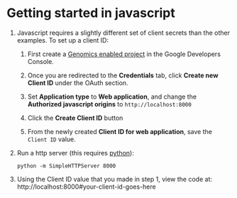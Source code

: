 # Getting started in javascript

1. Javascript requires a slightly different set of client secrets than the other 
   examples. To set up a client ID:

    1. First create a [Genomics enabled project](https://console.cloud.google.com/flows/enableapi?apiid=genomics)
     in the Google Developers Console.

    2. Once you are redirected to the **Credentials** tab, click **Create new Client ID** under
     the OAuth section.

    3. Set **Application type** to **Web application**, and change
     the **Authorized javascript origins** to `http://localhost:8000`

    4. Click the **Create Client ID** button

    5. From the newly created **Client ID for web application**, save the `Client ID`
     value.


2. Run a http server (this requires [python](https://www.python.org/download/)):
    ```
    python -m SimpleHTTPServer 8000
    ```

3. Using the Client ID value that you made in step 1, view the code at: 
   http://localhost:8000#your-client-id-goes-here
